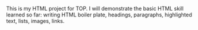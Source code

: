 This is my HTML project for TOP.
I will demonstrate the basic HTML skill learned so far: writing HTML boiler plate, headings, paragraphs, highlighted text, lists, images, links.
